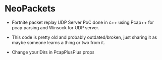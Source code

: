 # NeoPackets
- Fortnite packet replay UDP Server PoC done in c++ using Pcap++ for pcap parsing and Winsock for UDP server.

- This code is pretty old and probably outdated/broken,
just sharing it as maybe someone learns a thing or two from it.
- Change your Dirs in PcapPlusPlus props
